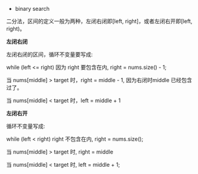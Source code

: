 
- binary search

二分法，区间的定义一般为两种，左闭右闭即[left, right]，或者左闭右开即[left, right)。

**左闭右闭**

左闭右闭的区间，循环不变量要写成:

while (left <= right)  因为 right 要包含在内, right = nums.size() - 1;

当 nums[middle] > target 时，right = middle - 1, 因为右闭时middle 已经包含过了。

当 nums[middle] < target 时，left = middle + 1

**左闭右开**

循环不变量写成:

while (left < right) right 不包含在内, right = nums.size();

当 nums[middle] > target 时, right = middle

当 nums[middle] < target 时, left = middle + 1;


